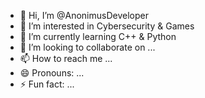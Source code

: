 - 👋 Hi, I’m @AnonimusDeveloper
- 👀 I’m interested in Cybersecurity & Games
- 🌱 I’m currently learning C++ & Python
- 💞️ I’m looking to collaborate on ...
- 📫 How to reach me ...
- 😄 Pronouns: ...
- ⚡ Fun fact: ...

<!---
AnonimusDeveloper/AnonimusDeveloper is a ✨ special ✨ repository because its `README.md` (this file) appears on your GitHub profile.
You can click the Preview link to take a look at your changes.
--->
